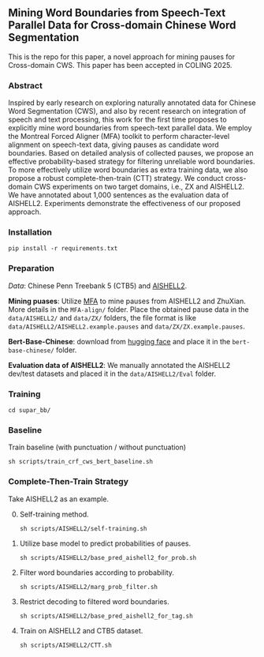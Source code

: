 ## Mining Word Boundaries from Speech-Text Parallel Data for Cross-domain Chinese Word Segmentation

This is the repo for this paper, a novel approach for mining pauses for Cross-domain CWS. 
This paper has been accepted in COLING 2025.

### Abstract

Inspired by early research on exploring naturally annotated data for Chinese Word Segmentation (CWS), and also by recent research on integration of speech and text processing, this work for the first time proposes to explicitly mine word boundaries from speech-text parallel data. 
We employ the Montreal Forced Aligner (MFA) toolkit to perform character-level alignment on speech-text data, giving pauses as candidate word boundaries. 
Based on detailed analysis of collected pauses, we propose an effective probability-based strategy for filtering unreliable word boundaries. 
To more effectively utilize word boundaries as extra training data, we also propose a robust complete-then-train (CTT) strategy. 
We conduct cross-domain CWS experiments on two target domains, i.e., ZX and AISHELL2. 
We have annotated about 1,000 sentences as the evaluation data of AISHELL2. 
Experiments demonstrate the effectiveness of our proposed approach. 

### Installation

```
pip install -r requirements.txt
```

### Preparation

*Data*: Chinese Penn Treebank 5 (CTB5) and [AISHELL2](https://www.aishelltech.com/aishell_2).

**Mining puases**: Utilize [MFA](https://mfa-models.readthedocs.io/en/latest/index.html) to mine pauses 
from AISHELL2 and ZhuXian. More details in the `MFA-align/` folder.
Place the obtained pause data in the `data/AISHELL2/` and `data/ZX/` folders, 
the file format is like `data/AISHELL2/AISHELL2.example.pauses` and `data/ZX/ZX.example.pauses`.

**Bert-Base-Chinese**: download from [hugging face](https://huggingface.co/google-bert/bert-base-chinese) 
and place it in the `bert-base-chinese/` folder.

**Evaluation data of AISHELL2**: We manually annotated the AISHELL2 dev/test datasets and 
placed it in the `data/AISHELL2/Eval` folder. 

### Training

```
cd supar_bb/
```

### Baseline
Train baseline (with punctuation / without punctuation)
```
sh scripts/train_crf_cws_bert_baseline.sh
```

### Complete-Then-Train Strategy
Take AISHELL2 as an example.

0. Self-training method.
    ```
    sh scripts/AISHELL2/self-training.sh
    ```

1. Utilize base model to predict probabilities of pauses.
    ```
    sh scripts/AISHELL2/base_pred_aishell2_for_prob.sh
    ```

2. Filter word boundaries according to probability.
    ```
    sh scripts/AISHELL2/marg_prob_filter.sh
    ```

3. Restrict decoding to filtered word boundaries.
    ```
    sh scripts/AISHELL2/base_pred_aishell2_for_tag.sh
    ```

4. Train on AISHELL2 and CTB5 dataset.
    ```
    sh scripts/AISHELL2/CTT.sh
    ```
